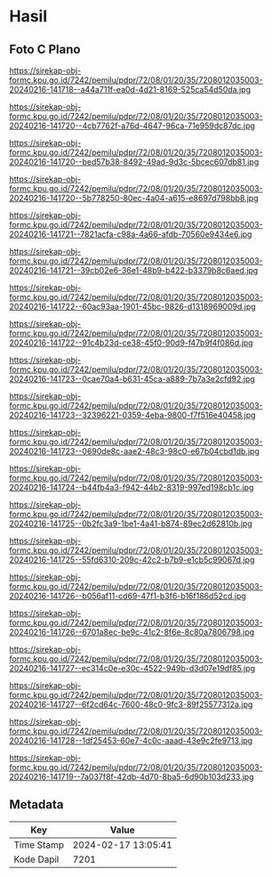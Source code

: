 # Hasil

## Foto C Plano

https://sirekap-obj-formc.kpu.go.id/7242/pemilu/pdpr/72/08/01/20/35/7208012035003-20240216-141718--a44a711f-ea0d-4d21-8169-525ca54d50da.jpg

https://sirekap-obj-formc.kpu.go.id/7242/pemilu/pdpr/72/08/01/20/35/7208012035003-20240216-141720--4cb7762f-a76d-4647-96ca-71e959dc87dc.jpg

https://sirekap-obj-formc.kpu.go.id/7242/pemilu/pdpr/72/08/01/20/35/7208012035003-20240216-141720--bed57b38-8492-49ad-9d3c-5bcec607db81.jpg

https://sirekap-obj-formc.kpu.go.id/7242/pemilu/pdpr/72/08/01/20/35/7208012035003-20240216-141720--5b778250-80ec-4a04-a615-e8697d798bb8.jpg

https://sirekap-obj-formc.kpu.go.id/7242/pemilu/pdpr/72/08/01/20/35/7208012035003-20240216-141721--7821acfa-c98a-4a66-afdb-70560e9434e6.jpg

https://sirekap-obj-formc.kpu.go.id/7242/pemilu/pdpr/72/08/01/20/35/7208012035003-20240216-141721--39cb02e6-36e1-48b9-b422-b3379b8c6aed.jpg

https://sirekap-obj-formc.kpu.go.id/7242/pemilu/pdpr/72/08/01/20/35/7208012035003-20240216-141722--60ac93aa-1901-45bc-9826-d1318969009d.jpg

https://sirekap-obj-formc.kpu.go.id/7242/pemilu/pdpr/72/08/01/20/35/7208012035003-20240216-141722--91c4b23d-ce38-45f0-90d9-f47b9f4f086d.jpg

https://sirekap-obj-formc.kpu.go.id/7242/pemilu/pdpr/72/08/01/20/35/7208012035003-20240216-141723--0cae70a4-b631-45ca-a889-7b7a3e2cfd92.jpg

https://sirekap-obj-formc.kpu.go.id/7242/pemilu/pdpr/72/08/01/20/35/7208012035003-20240216-141723--32396221-0359-4eba-9800-f7f516e40458.jpg

https://sirekap-obj-formc.kpu.go.id/7242/pemilu/pdpr/72/08/01/20/35/7208012035003-20240216-141723--0690de8c-aae2-48c3-98c0-e67b04cbd1db.jpg

https://sirekap-obj-formc.kpu.go.id/7242/pemilu/pdpr/72/08/01/20/35/7208012035003-20240216-141724--b44fb4a3-f942-44b2-8319-997ed198cb1c.jpg

https://sirekap-obj-formc.kpu.go.id/7242/pemilu/pdpr/72/08/01/20/35/7208012035003-20240216-141725--0b2fc3a9-1be1-4a41-b874-89ec2d62810b.jpg

https://sirekap-obj-formc.kpu.go.id/7242/pemilu/pdpr/72/08/01/20/35/7208012035003-20240216-141725--55fd6310-209c-42c2-b7b9-e1cb5c99067d.jpg

https://sirekap-obj-formc.kpu.go.id/7242/pemilu/pdpr/72/08/01/20/35/7208012035003-20240216-141726--b056af11-cd69-47f1-b3f6-b16f186d52cd.jpg

https://sirekap-obj-formc.kpu.go.id/7242/pemilu/pdpr/72/08/01/20/35/7208012035003-20240216-141726--6701a8ec-be9c-41c2-8f6e-8c80a7806798.jpg

https://sirekap-obj-formc.kpu.go.id/7242/pemilu/pdpr/72/08/01/20/35/7208012035003-20240216-141727--ec314c0e-e30c-4522-949b-d3d07e19df85.jpg

https://sirekap-obj-formc.kpu.go.id/7242/pemilu/pdpr/72/08/01/20/35/7208012035003-20240216-141727--6f2cd64c-7600-48c0-9fc3-89f25577312a.jpg

https://sirekap-obj-formc.kpu.go.id/7242/pemilu/pdpr/72/08/01/20/35/7208012035003-20240216-141728--1df25453-60e7-4c0c-aaad-43e9c2fe9713.jpg

https://sirekap-obj-formc.kpu.go.id/7242/pemilu/pdpr/72/08/01/20/35/7208012035003-20240216-141719--7a037f8f-42db-4d70-8ba5-6d90b103d233.jpg


## Metadata

| Key        | Value               |
| ---------- | ------------------- |
| Time Stamp | 2024-02-17 13:05:41 |
| Kode Dapil | 7201                |




